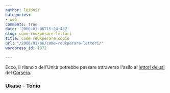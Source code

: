```yaml
---
author: leibniz
categories:
- web
comments: true
date: '2006-01-06T15:24:46Z'
slug: come-reukperare-lettori
title: Come reUKperare copie
url: "/2006/01/06/come-reukperare-lettori/"
wordpress_id: 1972

---
```

Ecco, il rilancio dell'Unità potrebbe passare attraverso l'asilo ai [lettori delusi](http://ukase.ilcannocchiale.it/?id_blogdoc=796802) del [Corsera](http://tonio.ilcannocchiale.it/?id_blogdoc=684443).


### Ukase - Tonio
